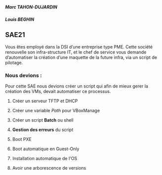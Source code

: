 ##### Marc TAHON-DUJARDIN
##### Louis BEGHIN
## SAE21
Vous êtes employé dans la DSI d’une entreprise type PME. Cette société renouvelle son infra-structure IT, et le chef de service vous demande d’automatiser la création d’une maquette de la future infra, via un script de pilotage.

### Nous devions :
Pour cette SAE nous devions créer un script qui afin de mieux gerer la création des VMs, devait automatiser ce processus.
1. Créer un serveur TFTP et DHCP
2. Créer une variable *Path* pour VBoxManage
3. Créer un script **Batch** ou shell

4. **Gestion des erreurs** du script
5. Boot PXE
6. Boot automatique en Guest-Only
7. Installation automatique de l'OS
8. Avoir une arborescence de versions
